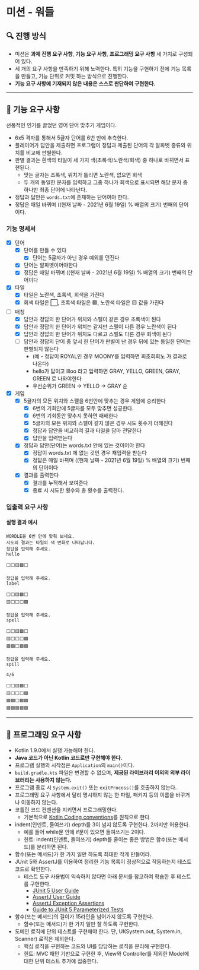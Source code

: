 # 미션 - 워들

## 🔍 진행 방식

- 미션은 **과제 진행 요구 사항**, **기능 요구 사항**, **프로그래밍 요구 사항** 세 가지로 구성되어 있다.
- 세 개의 요구 사항을 만족하기 위해 노력한다. 특히 기능을 구현하기 전에 기능 목록을 만들고, 기능 단위로 커밋 하는 방식으로 진행한다.
- **기능 요구 사항에 기재되지 않은 내용은 스스로 판단하여 구현한다.**

---

## 🚀 기능 요구 사항

선풍적인 인기를 끌었던 영어 단어 맞추기 게임이다.

- 6x5 격자를 통해서 5글자 단어를 6번 만에 추측한다.
- 플레이어가 답안을 제출하면 프로그램이 정답과 제출된 단어의 각 알파벳 종류와 위치를 비교해 판별한다.
- 판별 결과는 흰색의 타일이 세 가지 색(초록색/노란색/회색) 중 하나로 바뀌면서 표현된다.
    - 맞는 글자는 초록색, 위치가 틀리면 노란색, 없으면 회색
    - 두 개의 동일한 문자를 입력하고 그중 하나가 회색으로 표시되면 해당 문자 중 하나만 최종 단어에 나타난다.
- 정답과 답안은 `words.txt`에 존재하는 단어여야 한다.
- 정답은 매일 바뀌며 ((현재 날짜 - 2021년 6월 19일) % 배열의 크기) 번째의 단어이다.


### 기능 명세서
- [X] 단어
  - [X] 단어를 만들 수 있다
    - [X] 단어는 5글자가 아닌 경우 예외를 던진다
  - [X] 단어는 알파벳이어야한다
  - [X] 정답은 매일 바뀌며 ((현재 날짜 - 2021년 6월 19일) % 배열의 크기) 번째의 단어이다
- [X] 타일
  - [X] 타일은 노란색, 초록색, 회색을 가진다
  - [X] 회색 타일은 ⬜, 초록색 타일은 🟩, 노란색 타일은 🟨 값을 가진다
- [ ] 매칭
  - [X] 답안과 정답의 한 단어가 위치와 스펠이 같은 경우 초록색이 된다
  - [X] 답안과 정답의 한 단어가 위치는 같지만 스펠이 다른 경우 노란색이 된다
  - [X] 답안과 정답의 한 단어가 위치도 다르고 스펠도 다른 경우 회색이 된다
  - [ ] 답안과 정답의 단어 중 앞서 한 단어가 판별이 난 경우 뒤에 있는 동일한 단어는 판별되지 않는다
    - (예 - 정답이 ROYAL인 경우 MOONY를 입력하면 회초회회노 가 결과로 나온다)
    - hello가 답이고 llloo 라고 입력하면 GRAY, YELLO, GREEN, GRAY, GREEN 로 나와야한다
    - 우선순위가 GREEN -> YELLO -> GRAY 순
- [X] 게임
  - [X] 5글자의 모든 위치와 스펠을 6번안에 맞추는 경우 게임에 승리한다
    - [X] 6번의 기회안에 5글자를 모두 맞추면 성공한다.
    - [X] 6번의 기회동안 맞추지 못하면 패배한다
    - [X] 5글자의 모든 위치와 스펠이 같지 않은 경우 시도 횟수가 더해진다
    - [X] 정답과 답안을 비교하여 결과 타일을 담아 전달한다
    - [X] 답안을 입력받는다
  - [X] 정답과 답안(단어)는 words.txt 안에 있는 것이어야 한다
    - [X] 정답이 words.txt 에 없는 것인 경우 재입력을 받는다
    - [X] 정답은 매일 바뀌며 ((현재 날짜 - 2021년 6월 19일) % 배열의 크기) 번째의 단어이다
  - [X] 결과를 출력한다
    - [X] 결과를 누적해서 보여준다
    - [X] 종료 시 시도한 횟수와 총 횟수를 출력한다.

### 입출력 요구 사항

#### 실행 결과 예시


```
WORDLE을 6번 만에 맞춰 보세요.
시도의 결과는 타일의 색 변화로 나타납니다.
정답을 입력해 주세요.
hello

⬜⬜🟨🟩⬜

정답을 입력해 주세요.
label

⬜⬜🟨🟩⬜
🟨⬜⬜⬜🟩

정답을 입력해 주세요.
spell

⬜⬜🟨🟩⬜
🟨⬜⬜⬜🟩
🟩🟩⬜🟩🟩

정답을 입력해 주세요.
spill

4/6

⬜⬜🟨🟩⬜
🟨⬜⬜⬜🟩
🟩🟩⬜🟩🟩
🟩🟩🟩🟩🟩
```

---

## 🎯 프로그래밍 요구 사항

- Kotlin 1.9.0에서 실행 가능해야 한다.
- **Java 코드가 아닌 Kotlin 코드로만 구현해야 한다.**
- 프로그램 실행의 시작점은 `Application`의 `main()`이다.
- `build.gradle.kts` 파일은 변경할 수 없으며, **제공된 라이브러리 이외의 외부 라이브러리는 사용하지 않는다.**
- 프로그램 종료 시 `System.exit()` 또는 `exitProcess()`를 호출하지 않는다.
- 프로그래밍 요구 사항에서 달리 명시하지 않는 한 파일, 패키지 등의 이름을 바꾸거나 이동하지 않는다.
- 코틀린 코드 컨벤션을 지키면서 프로그래밍한다.
    - 기본적으로 [Kotlin Coding conventions](https://kotlinlang.org/docs/coding-conventions.html)를 원칙으로 한다.
- indent(인덴트, 들여쓰기) depth를 3이 넘지 않도록 구현한다. 2까지만 허용한다.
    - 예를 들어 while문 안에 if문이 있으면 들여쓰기는 2이다.
    - 힌트: indent(인덴트, 들여쓰기) depth를 줄이는 좋은 방법은 함수(또는 메서드)를 분리하면 된다.
- 함수(또는 메서드)가 한 가지 일만 하도록 최대한 작게 만들어라.
- JUnit 5와 AssertJ를 이용하여 정리한 기능 목록이 정상적으로 작동하는지 테스트 코드로 확인한다.
    - 테스트 도구 사용법이 익숙하지 않다면 아래 문서를 참고하여 학습한 후 테스트를 구현한다.
        - [JUnit 5 User Guide](https://junit.org/junit5/docs/current/user-guide)
        - [AssertJ User Guide](https://assertj.github.io/doc)
        - [AssertJ Exception Assertions](https://www.baeldung.com/assertj-exception-assertion)
        - [Guide to JUnit 5 Parameterized Tests](https://www.baeldung.com/parameterized-tests-junit-5)
- 함수(또는 메서드)의 길이가 15라인을 넘어가지 않도록 구현한다.
    - 함수(또는 메서드)가 한 가지 일만 잘 하도록 구현한다.
- 도메인 로직에 단위 테스트를 구현해야 한다. 단, UI(System.out, System.in, Scanner) 로직은 제외한다.
    - 핵심 로직을 구현하는 코드와 UI를 담당하는 로직을 분리해 구현한다.
    - 힌트: MVC 패턴 기반으로 구현한 후, View와 Controller를 제외한 Model에 대한 단위 테스트 추가에 집중한다.
